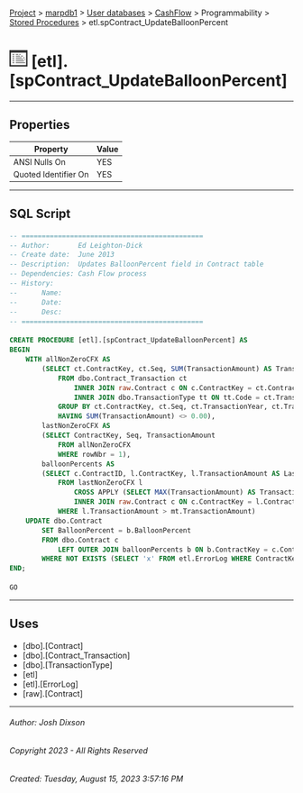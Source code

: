#### 

[Project](../../../../../index.md) > [marpdb1](../../../../index.md) > [User databases](../../../index.md) > [CashFlow](../../index.md) > Programmability > [Stored Procedures](Stored_Procedures.md) > etl.spContract_UpdateBalloonPercent

# ![Stored Procedures](../../../../../Images/StoredProcedure32.png) [etl].[spContract_UpdateBalloonPercent]

---

## <a name="#properties"></a>Properties

| Property | Value |
|---|---|
| ANSI Nulls On | YES |
| Quoted Identifier On | YES |


---

## <a name="#sqlscript"></a>SQL Script

```sql
-- =============================================
-- Author:		 Ed Leighton-Dick
-- Create date:  June 2013
-- Description:	 Updates BalloonPercent field in Contract table
-- Dependencies: Cash Flow process
-- History:
--		Name: 
--		Date: 
--		Desc: 
-- =============================================

CREATE PROCEDURE [etl].[spContract_UpdateBalloonPercent] AS
BEGIN
	WITH allNonZeroCFX AS
		(SELECT ct.ContractKey, ct.Seq, SUM(TransactionAmount) AS TransactionAmount, ROW_NUMBER() OVER (PARTITION BY ct.ContractKey ORDER BY ct.ContractKey ASC, ct.Seq DESC) AS rowNbr
			FROM dbo.Contract_Transaction ct
				INNER JOIN raw.Contract c ON c.ContractKey = ct.ContractKey AND c.IsVariable = 1
				INNER JOIN dbo.TransactionType tt ON tt.Code = ct.TransactionType AND tt.IncludeInAdjustmentCalculation = 1
			GROUP BY ct.ContractKey, ct.Seq, ct.TransactionYear, ct.TransactionMonth
			HAVING SUM(TransactionAmount) <> 0.00),
		lastNonZeroCFX AS
		(SELECT ContractKey, Seq, TransactionAmount
			FROM allNonZeroCFX
			WHERE rowNbr = 1),
		balloonPercents AS
		(SELECT c.ContractID, l.ContractKey, l.TransactionAmount AS LastTransactionAmount, mt.TransactionAmount AS MaxTransactionAmount, c.EquipmentCost, CAST((l.TransactionAmount / c.EquipmentCost) * 100 AS decimal(4,1)) AS BalloonPercent
			FROM lastNonZeroCFX l
				CROSS APPLY (SELECT MAX(TransactionAmount) AS TransactionAmount FROM allNonZeroCFX WHERE ContractKey = l.ContractKey AND Seq <> l.Seq) mt
				INNER JOIN raw.Contract c ON c.ContractKey = l.ContractKey
			WHERE l.TransactionAmount > mt.TransactionAmount)
	UPDATE dbo.Contract
		SET BalloonPercent = b.BalloonPercent
		FROM dbo.Contract c
			LEFT OUTER JOIN balloonPercents b ON b.ContractKey = c.ContractKey
		WHERE NOT EXISTS (SELECT 'x' FROM etl.ErrorLog WHERE ContractKey = c.ContractKey);
END;

GO

```


---

## <a name="#uses"></a>Uses

* [dbo].[Contract]
* [dbo].[Contract_Transaction]
* [dbo].[TransactionType]
* [etl]
* [etl].[ErrorLog]
* [raw].[Contract]


---

###### Author:  Josh Dixson

###### Copyright 2023 - All Rights Reserved

###### Created: Tuesday, August 15, 2023 3:57:16 PM

